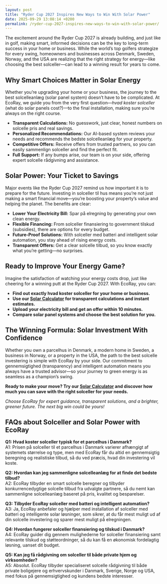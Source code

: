 ```yaml
---
layout: post
title: "Ryder Cup 2027 Inspires New Ways to Win With Solar Power"
date: 2025-09-29 13:08:14 +0200
permalink: /ryder-cup-2027-inspires-new-ways-to-win-with-solar-power/
---
```

The excitement around the Ryder Cup 2027 is already building, and just like in golf, making smart, informed decisions can be the key to long-term success in your home or business. While the world’s top golfers strategize for every swing, homeowners and businesses across Denmark, Sweden, Norway, and the USA are realizing that the right strategy for energy—like choosing the best solceller—can lead to a winning result for years to come.

## Why Smart Choices Matter in Solar Energy

Whether you’re upgrading your home or your business, the journey to the best solcelleanlæg (solar panel system) doesn’t have to be complicated. At EcoRay, we guide you from the very first question—*hvad koster solceller* (what do solar panels cost?)—to the final installation, making sure you’re always on the right course.

- **Transparent Calculations:** No guesswork, just clear, honest numbers on solcelle pris and real savings.
- **Personalized Recommendations:** Our AI-based system reviews your needs and recommends the bedste solcelleanlæg for your property.
- **Competitive Offers:** Receive offers from trusted partners, so you can easily sammenlign solceller and find the perfect fit.
- **Full Support:** If any bumps arise, our team is on your side, offering expert solcelle rådgivning and assistance.

## Solar Power: Your Ticket to Savings

Major events like the Ryder Cup 2027 remind us how important it is to prepare for the future. Investing in solceller til hus means you’re not just making a smart financial move—you’re boosting your property’s value and helping the planet. The benefits are clear:

- **Lower Your Electricity Bill:** Spar på elregning by generating your own clean energy.
- **Flexible Financing:** From solceller finansiering to government tilskud (subsidies), there are options for every budget.
- **Future-Proof Solutions:** With solceller med batteri and intelligent solar automation, you stay ahead of rising energy costs.
- **Transparent Offers:** Get a clear solcelle tilbud, so you know exactly what you’re getting—no surprises.

## Ready to Improve Your Energy Game?

Imagine the satisfaction of watching your energy costs drop, just like cheering for a winning putt at the Ryder Cup 2027. With EcoRay, you can:

- **Find out exactly hvad koster solceller for your home or business.**
- **Use our [Solar Calculator](https://ecoray.dk/en/calculator) for transparent calculations and instant estimates.**
- **Upload your electricity bill and get an offer within 10 minutes.**
- **Compare solar panel systems and choose the best solution for you.**

## The Winning Formula: Solar Investment With Confidence

Whether you own a parcelhus in Denmark, a modern home in Sweden, a business in Norway, or a property in the USA, the path to the best solcelle investering is simple with EcoRay by your side. Our commitment to gennemsigtighed (transparency) and intelligent automation means you always have a trusted advisor—so your journey to green energy is as seamless as a champion’s swing.

**Ready to make your move? Try our [Solar Calculator](https://ecoray.dk/en/calculator) and discover how much you can save with the right solceller for your needs.**

*Choose EcoRay for expert guidance, transparent solutions, and a brighter, greener future. The next big win could be yours!*

## FAQs about Solceller and Solar Power with EcoRay

**Q1: Hvad koster solceller typisk for et parcelhus i Danmark?**  
A1: Prisen på solceller til et parcelhus i Danmark varierer afhængigt af systemets størrelse og type, men med EcoRay får du altid en gennemsigtig beregning og realistiske tilbud, så du ved præcis, hvad din investering vil koste.

**Q2: Hvordan kan jeg sammenligne solcelleanlæg for at finde det bedste tilbud?**  
A2: EcoRay tilbyder en smart solcelle beregner og tilbyder konkurrencedygtige solcelle tilbud fra udvalgte partnere, så du nemt kan sammenligne solcelleanlæg baseret på pris, kvalitet og besparelser.

**Q3: Tilbyder EcoRay solceller med batteri og intelligent automation?**  
A3: Ja, EcoRay anbefaler og hjælper med installation af solceller med batteri og intelligente solar løsninger, som sikrer, at du får mest muligt ud af din solcelle investering og sparer mest muligt på elregningen.

**Q4: Hvordan fungerer solceller finansiering og tilskud i Danmark?**  
A4: EcoRay guider dig gennem mulighederne for solceller finansiering samt relevante tilskud og støtteordninger, så du kan få en økonomisk fordelagtig løsning, uanset dit budget.

**Q5: Kan jeg få rådgivning om solceller til både private hjem og virksomheder?**  
A5: Absolut. EcoRay tilbyder specialiseret solcelle rådgivning til både private boligejere og erhvervskunder i Danmark, Sverige, Norge og USA, med fokus på gennemsigtighed og kundens bedste interesser.

<script type="application/ld+json">
{
  "@context": "https://schema.org",
  "@type": "BlogPosting",
  "headline": "Ryder Cup 2027 Inspires New Ways to Win With Solar Power",
  "description": "Explore how EcoRay helps homeowners and businesses across Denmark, Sweden, Norway, and the USA make smart solar energy investments with transparent calculations, AI-based recommendations, and competitive offers.",
  "author": {
    "@type": "Person",
    "name": "EcoRay"
  },
  "publisher": {
    "@type": "Organization",
    "name": "EcoRay",
    "logo": {
      "@type": "ImageObject",
      "url": "https://ecoray.dk/logo.png"
    }
  },
  "datePublished": "2024-06-01",
  "mainEntityOfPage": {
    "@type": "WebPage",
    "@id": "https://ecoray.dk/blog/ryder-cup-2027-solar-power"
  },
  "keywords": "solceller, solcelleanlæg, solceller til hus, solcelle pris, køb solceller, bedste solcelleanlæg, solcelle beregner, solceller med batteri, solceller finansiering, hvad koster solceller, solcelle tilbud, solceller og tilskud, solcelle investering, solceller parcelhus, spar på elregning, solcelle rådgivning, sammenlign solceller, solceller 2025, solceller Danmark, solceller gennemsigtighed, B2C, lead generation, solar, automation, AI Intelligence, AI, intelligent solar"
}
</script>

<script type="application/ld+json">
{
  "@context": "https://schema.org",
  "@type": "FAQPage",
  "mainEntity": [
    {
      "@type": "Question",
      "name": "Hvad koster solceller typisk for et parcelhus i Danmark?",
      "acceptedAnswer": {
        "@type": "Answer",
        "text": "Prisen på solceller til et parcelhus i Danmark varierer afhængigt af systemets størrelse og type, men med EcoRay får du altid en gennemsigtig beregning og realistiske tilbud, så du ved præcis, hvad din investering vil koste."
      }
    },
    {
      "@type": "Question",
      "name": "Hvordan kan jeg sammenligne solcelleanlæg for at finde det bedste tilbud?",
      "acceptedAnswer": {
        "@type": "Answer",
        "text": "EcoRay tilbyder en smart solcelle beregner og tilbyder konkurrencedygtige solcelle tilbud fra udvalgte partnere, så du nemt kan sammenligne solcelleanlæg baseret på pris, kvalitet og besparelser."
      }
    },
    {
      "@type": "Question",
      "name": "Tilbyder EcoRay solceller med batteri og intelligent automation?",
      "acceptedAnswer": {
        "@type": "Answer",
        "text": "Ja, EcoRay anbefaler og hjælper med installation af solceller med batteri og intelligente solar løsninger, som sikrer, at du får mest muligt ud af din solcelle investering og sparer mest muligt på elregningen."
      }
    },
    {
      "@type": "Question",
      "name": "Hvordan fungerer solceller finansiering og tilskud i Danmark?",
      "acceptedAnswer": {
        "@type": "Answer",
        "text": "EcoRay guider dig gennem mulighederne for solceller finansiering samt relevante tilskud og støtteordninger, så du kan få en økonomisk fordelagtig løsning, uanset dit budget."
      }
    },
    {
      "@type": "Question",
      "name": "Kan jeg få rådgivning om solceller til både private hjem og virksomheder?",
      "acceptedAnswer": {
        "@type": "Answer",
        "text": "Absolut. EcoRay tilbyder specialiseret solcelle rådgivning til både private boligejere og erhvervskunder i Danmark, Sverige, Norge og USA, med fokus på gennemsigtighed og kundens bedste interesser."
      }
    }
  ]
}
</script>